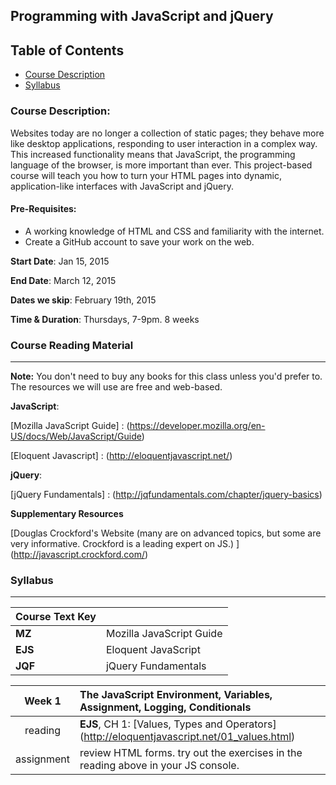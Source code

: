 ## Programming with JavaScript and jQuery

## Table of Contents
+ [Course Description](#course-description)
+ [Syllabus](#syllabus)


### Course Description:

Websites today are no longer a collection of static pages; they behave more like desktop applications, responding to user interaction in a complex way. This increased functionality means that JavaScript, the programming language of the browser, is more important than ever. This project-based course will teach you how to turn your HTML pages into dynamic, application-like interfaces with JavaScript and jQuery. 

#### Pre-Requisites:

+ A working knowledge of HTML and CSS and familiarity with the internet. 
+ Create a GitHub account to save your work on the web.  

**Start Date**: Jan 15, 2015

**End Date**: March 12, 2015

**Dates we skip**: February 19th, 2015

**Time & Duration**: Thursdays, 7-9pm. 8 weeks



### Course Reading Material
***
**Note:** You don't need to buy any books for this class unless you'd prefer to.  The resources we will use are free and web-based.


**JavaScript**: 

[Mozilla JavaScript Guide] : (https://developer.mozilla.org/en-US/docs/Web/JavaScript/Guide)

[Eloquent Javascript] : (http://eloquentjavascript.net/)

**jQuery**:

[jQuery Fundamentals] : (http://jqfundamentals.com/chapter/jquery-basics)

**Supplementary Resources**

[Douglas Crockford's Website (many are on advanced topics, but some are very informative. Crockford is a leading expert on JS.) ] (http://javascript.crockford.com/)



### Syllabus
***
| Course Text Key |                  |
| --------------- | :--------------- |
| **MZ**  | Mozilla JavaScript Guide | 
| **EJS** | Eloquent JavaScript      |
| **JQF** | jQuery Fundamentals      |


| Week 1 | The JavaScript Environment, Variables, Assignment, Logging, Conditionals |
|:-------------:|:-----|
| reading     |   **EJS**, CH 1: [Values, Types and Operators] (http://eloquentjavascript.net/01_values.html) |
| assignment    | review HTML forms. try out the exercises in the reading above in your JS console. |
 
